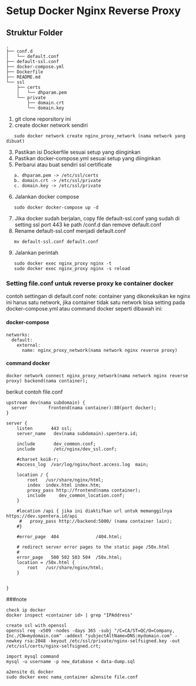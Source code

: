 # Setup Docker Nginx Reverse Proxy

## Struktur Folder

```
.
├── conf.d
│   └── default.conf
├── default-ssl.conf
├── docker-compose.yml
├── Dockerfile
├── README.md
└── ssl
    ├── certs
    │   └── dhparam.pem
    └── private
        ├── domain.crt
        └── domain.key
```

1. git clone reporsitory ini
2. create docker network sendiri
```
   sudo docker network create nginx_proxy_network (nama network yang dibuat)
```
3. Pastikan isi Dockerfile sesuai setup yang diinginkan
4. Pastikan docker-compose.yml sesuai setup yang diinginkan
5. Perbarui atau buat sendiri ssl certificate
```
   a. dhparam.pem -> /etc/ssl/certs
   b. domain.crt -> /etc/ssl/private
   c. domain.key -> /etc/ssl/private
```
6. Jalankan docker compose
```
   sudo docker docker-compose up -d
```
7. Jika docker sudah berjalan, copy file default-ssl.conf yang sudah di setting ssl port 443 ke path /conf.d dan remove default.conf
8. Rename default-ssl.conf menjadi default.conf
```
   mv default-ssl.conf default.conf
```
9. Jalankan perintah
```
   sudo docker exec nginx_proxy nginx -t
   sudo docker exec nginx_proxy nginx -s reload
```

### Setting file.conf untuk reverse proxy ke container docker
contoh settingan di default.conf
note: container yang dikoneksikan ke nginx ini harus satu network, jika container tidak satu network bisa setting pada docker-compose.yml atau command docker seperti dibawah ini:
#### docker-compose
```
networks:
  default:
    external:
      name: nginx_proxy_network(nama network nginx reverse proxy)
```
#### command docker
```
docker network connect nginx_proxy_network(nama network nginx reverse proxy) backend(nama container);
```
berikut contoh  file.conf

```
upstream dev(nama subdomain) {
  server        frontend(nama container):80(port docker);
}

server {
    listen       443 ssl;
    server_name   dev(nama subdomain).spentera.id;
    
    include       dev_common.conf;
    include       /etc/nginx/dev_ssl.conf;
 
    #charset koi8-r;
    #access_log  /var/log/nginx/host.access.log  main;

    location / {
        root   /usr/share/nginx/html;
        index  index.html index.htm;
        proxy_pass http://frontend(nama container); 
        include     dev_common_location.conf;
    }
    
    #location /api { jika ini diaktifkan url untuk memanggilnya https://dev.spentera.id/api
     #   proxy_pass http://backend:5000/ (nama container lain);
    #}
	
    #error_page  404              /404.html;

    # redirect server error pages to the static page /50x.html
    #
    error_page   500 502 503 504  /50x.html;
    location = /50x.html {
        root   /usr/share/nginx/html;
    }

   
}
```
###note
```
check ip docker
docker inspect <container id> | grep "IPAddress"

create ssl with openssl
openssl req -x509 -nodes -days 365 -subj "/C=CA/ST=QC/O=Company, Inc./CN=mydomain.com" -addext "subjectAltName=DNS:mydomain.com" -newkey rsa:2048 -keyout /etc/ssl/private/nginx-selfsigned.key -out /etc/ssl/certs/nginx-selfsigned.crt;

import mysql command
mysql -u username -p new_database < data-dump.sql

a2ensite di docker
sudo docker exec nama_container a2ensite file.conf
```
